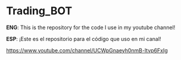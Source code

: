 # Trading_BOT

__ENG__: This is the repository for the code I use in my youtube channel! 

__ESP__: ¡Este es el repositorio para el código que uso en mi canal!

https://www.youtube.com/channel/UCWpGnaeyh0nmB-ltvp6FxIg
